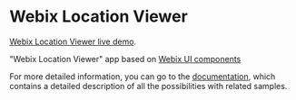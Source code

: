 Webix Location Viewer
============

[Webix Location Viewer live demo](https://serhiipylypchuk1991.github.io/webix-location-viewer-app).

"Webix Location Viewer" app based on [Webix UI components](https://webix.com/widgets/)

For more detailed information, you can go to the [documentation](https://docs.webix.com/), which contains a detailed description of all the possibilities with related samples.

